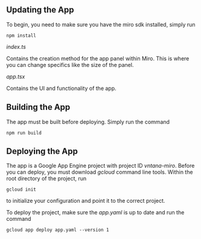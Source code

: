 ## Updating the App

To begin, you need to make sure you have the miro sdk installed, simply run

```
npm install
```

*index.ts*

Contains the creation method for the app panel within Miro. This is where you can change specifics like the size of the panel.

*app.tsx*

Contains the UI and functionality of the app.

## Building the App 

The app must be built before deploying. Simply run the command

```
npm run build
```

## Deploying the App

The app is a Google App Engine project with project ID *vntana-miro*. Before you can deploy, you must download *gcloud* command line tools. Within the root directory of the project, run

```
gcloud init
```
to initialize your configuration and point it to the correct project.

To deploy the project, make sure the *app.yaml* is up to date and run the command

```
gcloud app deploy app.yaml --version 1
```